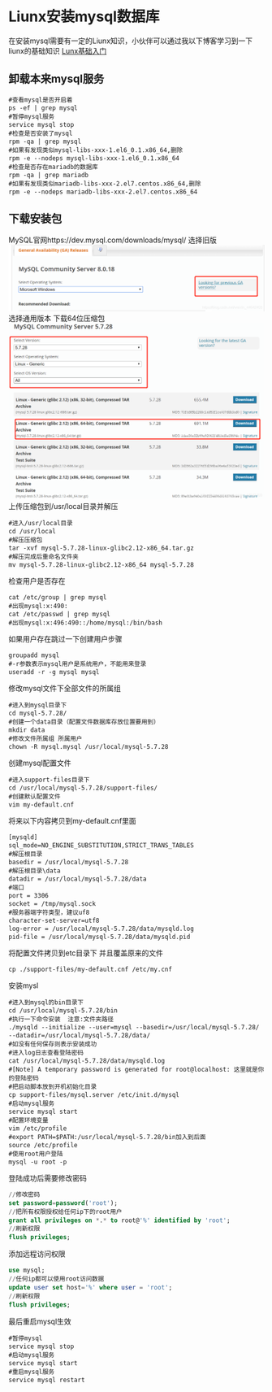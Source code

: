 ﻿# Liunx安装mysql数据库
在安装mysql需要有一定的Liunx知识，小伙伴可以通过我以下博客学习到一下liunx的基础知识
[Lunx基础入门](https://blog.csdn.net/weixin_44642403/article/details/103437860)
## 卸载本来mysql服务
~~~shell
#查看mysql是否开启着
ps -ef | grep mysql
#暂停mysql服务
service mysql stop
#检查是否安装了mysql
rpm -qa | grep mysql
#如果有发现类似mysql-libs-xxx-1.el6_0.1.x86_64,删除
rpm -e --nodeps mysql-libs-xxx-1.el6_0.1.x86_64
#检查是否存在mariadb的数据库
rpm -qa | grep mariadb
#如果有发现类似mariadb-libs-xxx-2.el7.centos.x86_64,删除
rpm -e --nodeps mariadb-libs-xxx-2.el7.centos.x86_64
~~~
## 下载安装包
MySQL官网https://dev.mysql.com/downloads/mysql/
选择旧版
![在这里插入图片描述](./images/awefwaefwaefawef.png)
选择通用版本 下载64位压缩包
![在这里插入图片描述](./images/20191217215425779-16769618557358.png)
上传压缩包到/usr/local目录并解压

~~~shell
#进入/usr/local目录
cd /usr/local
#解压压缩包
tar -xvf mysql-5.7.28-linux-glibc2.12-x86_64.tar.gz 
#解压完成后重命名文件夹
mv mysql-5.7.28-linux-glibc2.12-x86_64 mysql-5.7.28
~~~
检查用户是否存在
~~~shell
cat /etc/group | grep mysql
#出现mysql:x:490:
cat /etc/passwd | grep mysql
#出现mysql:x:496:490::/home/mysql:/bin/bash
~~~
如果用户存在跳过一下创建用户步骤
~~~shell
groupadd mysql
#-r参数表示mysql用户是系统用户，不能用来登录
useradd -r -g mysql mysql
~~~
修改mysql文件下全部文件的所属组
~~~shell
#进入到mysql目录下
cd mysql-5.7.28/
#创建一个data目录（配置文件数据库存放位置要用到）
mkdir data
#修改文件所属组 所属用户
chown -R mysql.mysql /usr/local/mysql-5.7.28
~~~
创建mysql配置文件
~~~shell
#进入support-files目录下
cd /usr/local/mysql-5.7.28/support-files/
#创建默认配置文件
vim my-default.cnf
~~~
将来以下内容拷贝到my-default.cnf里面
~~~shell
[mysqld]
sql_mode=NO_ENGINE_SUBSTITUTION,STRICT_TRANS_TABLES 
#解压根目录
basedir = /usr/local/mysql-5.7.28
#解压根目录\data
datadir = /usr/local/mysql-5.7.28/data
#端口
port = 3306
socket = /tmp/mysql.sock
#服务器端字符类型，建议uf8
character-set-server=utf8
log-error = /usr/local/mysql-5.7.28/data/mysqld.log
pid-file = /usr/local/mysql-5.7.28/data/mysqld.pid
~~~
将配置文件拷贝到etc目录下 并且覆盖原来的文件
~~~shell
cp ./support-files/my-default.cnf /etc/my.cnf
~~~
安装mysl
~~~shell
#进入到mysql的bin目录下
cd /usr/local/mysql-5.7.28/bin
#执行一下命令安装  注意:文件夹路径
./mysqld --initialize --user=mysql --basedir=/usr/local/mysql-5.7.28/ --datadir=/usr/local/mysql-5.7.28/data/
#如没有任何保存则表示安装成功
#进入log日志查看登陆密码
cat /usr/local/mysql-5.7.28/data/mysqld.log
#[Note] A temporary password is generated for root@localhost: 这里就是你的登陆密码
#把启动脚本放到开机初始化目录
cp support-files/mysql.server /etc/init.d/mysql
#启动mysql服务
service mysql start
#配置环境变量
vim /etc/profile
#export PATH=$PATH:/usr/local/mysql-5.7.28/bin加入到后面
source /etc/profile
#使用root用户登陆
mysql -u root -p
~~~
登陆成功后需要修改密码
~~~sql
//修改密码
set password=password('root');
//把所有权限授权给任何ip下的root用户
grant all privileges on *.* to root@'%' identified by 'root';
//刷新权限
flush privileges;
~~~
添加远程访问权限
~~~sql
use mysql;
//任何ip都可以使用root访问数据
update user set host='%' where user = 'root';
//刷新权限
flush privileges;
~~~
最后重启mysql生效
~~~shell
#暂停mysql
service mysql stop
#启动mysql服务
service mysql start
#重启mysql服务
service mysql restart
~~~
